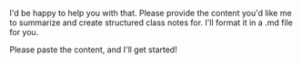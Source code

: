 I'd be happy to help you with that. Please provide the content you'd like me to summarize and create structured class notes for. I'll format it in a .md file for you.

Please paste the content, and I'll get started!